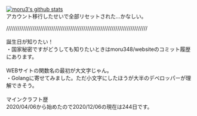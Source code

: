 [![moru3's github stats](https://github-readme-stats.vercel.app/api?username=moru348)](https://github.com/anuraghazra/github-readme-stats)<br>
アカウント移行したせいで全部リセットされた...かなしい。

///////////////////////////////////////////////////////////////////////////<br><br>
誕生日が知りたい！<br>
・国家秘密ですがどうしても知りたいときはmoru348/websiteのコミット履歴にあります。<br>
<br>
WEBサイトの関数名の最初が大文字じゃん。<br>
・Golangに寄せてみました。ただ小文字にしたほうが大半のデベロッパーが理解できそう。<br>
<br>
マインクラフト歴<br>
2020/04/06から始めたので2020/12/06の現在は244日です。<br>
